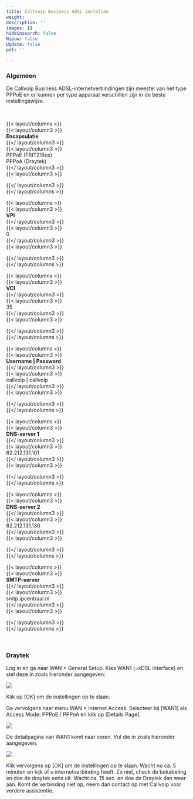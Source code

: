 ```yaml
---
title: Callvoip Business ADSL instellen
weight: 
description: ''
images: []
hideinsearch: false
Nieuw: false
Update: false
pdf: ''

---
```

### Algemeen

De Callvoip Business ADSL-internetverbindingen zijn meestel van het type PPPoE en er kunnen per type apparaat verschillen zijn in de beste instellingswijze.

<br>

{{< layout/columns >}}  
{{< layout/column3 >}}  
**Encapsulatie**  
{{</ layout/column3 >}}  
{{< layout/column3 >}}  
PPPoE (FRITZ!Box)  
PPPoA (Draytek)  
{{</ layout/column3 >}}  
{{< layout/column3 >}}  
  
{{</ layout/column3 >}}  
{{</ layout/columns >}}

{{< layout/columns >}}  
{{< layout/column3 >}}  
**VPI**  
{{</ layout/column3 >}}  
{{< layout/column3 >}}  
0  
{{</ layout/column3 >}}  
{{< layout/column3 >}}

{{</ layout/column3 >}}  
{{</ layout/columns >}}

{{< layout/columns >}}  
{{< layout/column3 >}}  
**VCI**  
{{</ layout/column3 >}}  
{{< layout/column3 >}}  
35  
{{</ layout/column3 >}}  
{{< layout/column3 >}}

{{</ layout/column3 >}}  
{{</ layout/columns >}}

{{< layout/columns >}}  
{{< layout/column3 >}}  
**Username | Password**  
{{</ layout/column3 >}}  
{{< layout/column3 >}}  
callvoip | callvoip  
{{</ layout/column3 >}}  
{{< layout/column3 >}}

{{</ layout/column3 >}}  
{{</ layout/columns >}}

{{< layout/columns >}}  
{{< layout/column3 >}}  
**DNS-server 1**  
{{</ layout/column3 >}}  
{{< layout/column3 >}}  
62\.212.131.101  
{{</ layout/column3 >}}  
{{< layout/column3 >}}

{{</ layout/column3 >}}  
{{</ layout/columns >}}

{{< layout/columns >}}  
{{< layout/column3 >}}  
**DNS-server 2**  
{{</ layout/column3 >}}  
{{< layout/column3 >}}  
62\.212.131.130  
{{</ layout/column3 >}}  
{{< layout/column3 >}}

{{</ layout/column3 >}}  
{{</ layout/columns >}}

{{< layout/columns >}}  
{{< layout/column3 >}}  
**SMTP-server**  
{{</ layout/column3 >}}  
{{< layout/column3 >}}  
smtp.ipcentraal.nl  
{{</ layout/column3 >}}  
{{< layout/column3 >}}

{{</ layout/column3 >}}  
{{</ layout/columns >}}

<br>

### Draytek

Log in en ga naar WAN > General Setup. Kies WAN1 (=xDSL interface) en stel deze in zoals hieronder aangegeven:

![](https://res.cloudinary.com/callvoip/image/upload/v1565009325/support-dsl-draytek_rf7fj8.png)

Klik op \[OK\] om de instellingen op te slaan.

Ga vervolgens naar menu WAN > Internet Access. Selecteer bij \[WAN1\] als Access Mode: PPPoE / PPPoA en klik op \[Details Page\].

![](https://res.cloudinary.com/callvoip/image/upload/v1565009339/support-dsl-draytek2_bk4ly8.png)

De detailpagina van WAN1 komt naar voren. Vul die in zoals hieronder aangegeven.

![](https://res.cloudinary.com/callvoip/image/upload/v1565009358/support-dsl-draytek3_xruczl.png)

Klik vervolgens op \[OK\] om de instellingen op te slaan. Wacht nu ca. 5 minuten en kijk of u internetverbinding heeft. Zo niet, check de bekabeling en doe de draytek eens uit. Wacht ca. 15 sec. en doe de Draytek dan weer aan. Komt de verbinding niet op, neem dan contact op met Callvoip voor verdere assistentie.